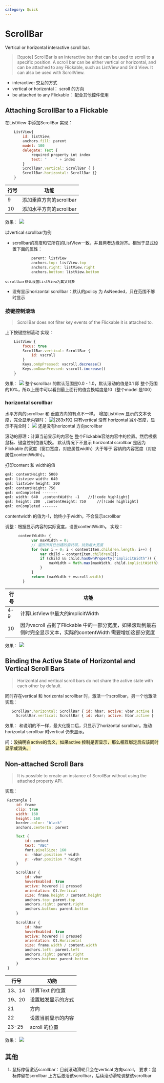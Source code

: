 ```yaml
---
category: Quick
---
```

# ScrollBar
Vertical or horizontal interactive scroll bar.
<!-- more -->

>[!quote]
>ScrollBar is an interactive bar that can be used to scroll to a specific position. A scroll bar can be either vertical or horizontal, and can be attached to any Flickable, such as ListView and Grid View. It can also be used with ScrollView.

- interactive: 交互的方式
- vertical or horizontal： scroll 的方向
- be attached to any Flickable： 配合其他控件使用

## Attaching ScrollBar to a Flickable
在ListView 中添加ScrollBar
实现：
``` js
    ListView{
        id: listView;
        anchors.fill: parent
        model: 100
        delegate: Text {
            required property int index
            text: "    " + index
        }
        ScrollBar.vertical: ScrollBar { }
        ScrollBar.horizontal: ScrollBar {}
    }
```


| 行号  | 功能               |
| --- | ---------------- |
| 9   | 添加垂直方向的scrollbar |
| 10  | 添加水平方向的scrollbar |

效果：
![](./attachments/ScrollBar.webp)

以vertical scrollbar为例
- scrollbar的高度和它所在的ListVIew一致，并且两者边缘对齐。相当于显式设置下面的属性：
``` js
            parent: listView
            anchors.top: listView.top
            anchors.right: listView.right
            anchors.bottom: listView.bottom
```
	scrollbar默认设置ListView为其父对象
- 没有显示horizontal scrollbar：默认的policy 为 AsNeeded，只在范围不够时显示

### 按键控制滚动
> ScrollBar does not filter key events of the Flickable it is attached to.

上下按键控制滚动
实现：
``` js
	ListView {
		focus: true
        ScrollBar.vertical: ScrollBar {
            id: vscroll
        }
        Keys.onUpPressed: vscroll.decrease()
        Keys.onDownPressed: vscroll.increase()
	}
```

效果：
![](attachments/按键滚动scrollbar.gif)
	整个scrollbar 的默认范围是0.0 - 1.0，默认滚动的值是0.1 即 整个范围的10%，所以上图中可以看到最上面行的值变换幅度是10（整个model 是100）


### horizontal scrollbar
水平方向的scrollbar 和 垂直方向的有点不一样。
增加ListView 显示的文本长度，完全显示内容时：
![|283x192](./attachments/ScrollBar-1.webp)
	只有vertical 没有 horizontal
减小宽度，显示不完全时：
![](./attachments/ScrollBar-2.webp)
	还是没有horizontal 方向scrollbar

滚动的原理：计算当前显示的内容在 整个Flickable容纳内容中的位置。然后根据鼠标、键盘控制位置切换。
默认情况下不显示 horizontal scrollbar 是因为 Flickable 的宽度（窗口宽度，对应属性width）大于等于 容纳的内容宽度（对应属性contentWidth）。

打印content 和 width的值
``` txt title="output"
qml: contentHeight: 5000
qml: listview width: 640
qml: listview height: 200
qml: contentHeight: 750
qml: onCompleted -------
qml: width: 640  ,contentWidth: -1    //[!code highlight]
qml: height: 200  ,contentHeight: 750     //[!code highlight]
qml: onCompleted -------
```

contentwidth 的值为-1，始终小于width，不会显示scrollbar

调整：根据显示内容的实际宽度，设置contentWidth。
实现：
``` js
      contentWidth: {
            var maxWidth = 0;
            // 遍历所有已创建的委托项，找到最大宽度
            for (var i = 0; i < contentItem.children.length; i++) {
                var child = contentItem.children[i];
                if (child && child.hasOwnProperty("implicitWidth")) {
                    maxWidth = Math.max(maxWidth, child.implicitWidth);
                }
            }
            return (maxWidth + vscroll.width)
        }
```


| 行号  | 功能                                                                           |
| --- | ---------------------------------------------------------------------------- |
| 4-9 | 计算ListView中最大的implicitWidth                                                  |
| 10  | 因为vscroll 占据了Flickable 中的一部分宽度，如果滚动到最右侧时完全显示文本，实际的contentWidth 需要增加这部分宽度<br> |

效果：
![](./attachments/ScrollBar-3.webp)



## Binding the Active State of Horizontal and Vertical Scroll Bars
> Horizontal and vertical scroll bars do not share the active state with each other by default.

同时存在vertical 和 horizontal scrollbar 时，激活一个scrollbar，另一个也激活
实现：
``` js
   ScrollBar.horizontal: ScrollBar { id: hbar; active: vbar.active }
     ScrollBar.vertical: ScrollBar { id: vbar; active: hbar.active }
```
效果：
和说明的不一样，最大化窗口后，只显示了horizontal scrollbar。拖动horizontal scrollbar 时vertical 仍未显示。

问：<mark style="background: #FFF3A3A6;">没搞明白active的含义，如果active 控制是否显示，那么相互绑定后应该同时显示或消失。</mark>



## Non-attached Scroll Bars
> It is possible to create an instance of ScrollBar without using the attached property API.

实现：
``` js
 Rectangle {
     id: frame
     clip: true
     width: 160
     height: 160
     border.color: "black"
     anchors.centerIn: parent

     Text {
         id: content
         text: "ABC"
         font.pixelSize: 160
         x: -hbar.position * width
         y: -vbar.position * height
     }

     ScrollBar {
         id: vbar
         hoverEnabled: true
         active: hovered || pressed
         orientation: Qt.Vertical
         size: frame.height / content.height
         anchors.top: parent.top
         anchors.right: parent.right
         anchors.bottom: parent.bottom
     }
	
     ScrollBar {
         id: hbar
         hoverEnabled: true
         active: hovered || pressed
         orientation: Qt.Horizontal
         size: frame.width / content.width
         anchors.left: parent.left
         anchors.right: parent.right
         anchors.bottom: parent.bottom
     }
 }

```


| 行号    | 功能         |
| ----- | ---------- |
| 13、14 | 计算Text 的位置 |
| 19、20 | 设置触发显示的方式  |
| 21    | 方向         |
| 22    | 设置当前显示的内容  |
| 23-25 | scroll 的位置 |

效果：
![](./attachments/ScrollBar-4.webp)


## 其他
1. 鼠标停留激活scrollbar：目前滚动滑轮只会在vertical 方向scroll。
要求：鼠标停留在scrollbar 上方后激活该scrollbar，后续滚动滑轮调整该scrollbar

